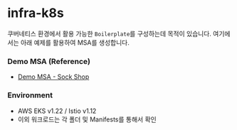 # infra-k8s
쿠버네티스 환경에서 활용 가능한 `Boilerplate`를 구성하는데 목적이 있습니다.
여기에서는 아래 예제를 활용하여 MSA를 생성합니다.

### Demo MSA (Reference)
* [Demo MSA - Sock Shop](https://github.com/microservices-demo/microservices-demo)

### Environment
* AWS EKS v1.22 / Istio v1.12
* 이외 워크로드는 각 폴더 및 Manifests를 통해서 확인
